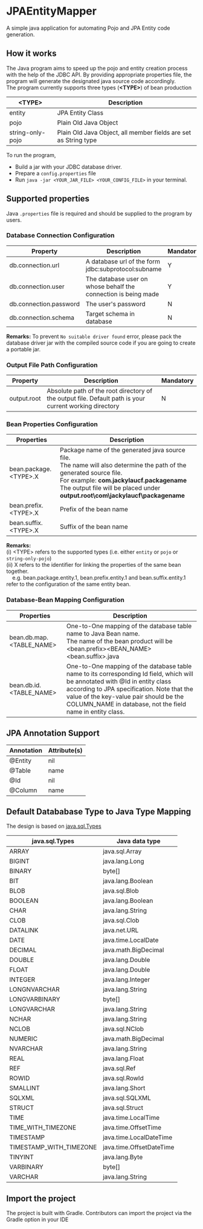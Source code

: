 # JPAEntityMapper
A simple java application for automating Pojo and JPA Entity code generation.

## How it works

The Java program aims to speed up the pojo and entity creation process with the help of the JDBC API. By providing appropriate properties file, the program will generate the designated java source code accordingly.
<br>
The program currently supports three types (<b>\<TYPE\></b>) of bean production

| \<TYPE\> | Description |
| -------- | ----------- |
| entity | JPA Entity Class |
| pojo | Plain Old Java Object |
| string-only-pojo | Plain Old Java Object, all member fields are set as String type |

To run the program, 
<br>

 + Build a jar with your JDBC database driver.
 + Prepare a `config.properties` file 
 + Run `java -jar <YOUR_JAR_FILE> <YOUR_CONFIG_FILE>` in your terminal.

## Supported properties
Java `.properties` file is required and should be supplied to the program by users.

### Database Connection Configuration
| Property | Description | Mandatory |
| -------- | ----------- | --------- |
| db.connection.url | A database url of the form jdbc:subprotocol:subname | Y |
| db.connection.user | The database user on whose behalf the connection is being made | Y | 
| db.connection.password | The user's password | N |
| db.connection.schema | Target schema in database | N |

<b>Remarks:</b> To prevent `No suitable driver found` error, please pack the database driver jar with the compiled source code if you are going to create a portable jar.

### Output File Path Configuration
| Property | Description | Mandatory |
| -------- | ----------- | --------- |
| output.root | Absolute path of the root directory of the output file. Default path is your current working directory | N |


### Bean Properties Configuration
| Properties | Description |
| ---------- | ----------- |
| bean.package.\<TYPE\>.X | Package name of the generated java source file. <br> The name will also determine the path of the generated source file. <br> For example: <b>com.jackylaucf.packagename</b> <br> The output file will be placed under <b>output.root\com\jackylaucf\packagename</b> |
| bean.prefix.\<TYPE\>.X | Prefix of the bean name |
| bean.suffix.\<TYPE\>.X | Suffix of the bean name |

<b>Remarks: </b> 
<br> (i) \<TYPE\> refers to the supported types (i.e. either `entity` or `pojo` or `string-only-pojo`)
<br> (ii) X refers to the identifier for linking the properties of the same bean together.
<br>&nbsp;&nbsp;&nbsp;  e.g. bean.package.entity.1, bean.prefix.entity.1 and bean.suffix.entity.1 refer to the configuration of the same entity bean. 

### Database-Bean Mapping Configuration
| Properties | Description |
| ---------- | ----------- |
| bean.db.map.\<TABLE_NAME\> | One-to-One mapping of the database table name to Java Bean name. <br> The name of the bean product will be \<bean.prefix\>\<BEAN_NAME\>\<bean.suffix\>.java
| bean.db.id.\<TABLE_NAME\> | One-to-One mapping of the database table name to its corresponding Id field, which will be annotated with @Id in entity class according to JPA specification. Note that the value of the key-value pair should be the COLUMN_NAME in database, not the field name in entity class. |

## JPA Annotation Support
| Annotation | Attribute(s) |
| ---------- | ------------ |
| @Entity | nil |
| @Table | name |
| @Id | nil |
| @Column | name |

## Default Datababase Type to Java Type Mapping
The design is based on <a href="https://docs.oracle.com/javase/8/docs/api/java/sql/Types.html">java.sql.Types</href></a>
<br>

| java.sql.Types | Java data type |
| -------------- | -------------- |
| ARRAY | java.sql.Array |
| BIGINT | java.lang.Long |
| BINARY | byte[] |
| BIT | java.lang.Boolean |
| BLOB | java.sql.Blob |
| BOOLEAN | java.lang.Boolean |
| CHAR | java.lang.String |
| CLOB | java.sql.Clob |
| DATALINK | java.net.URL |
| DATE | java.time.LocalDate |
| DECIMAL | java.math.BigDecimal |
| DOUBLE | java.lang.Double |
| FLOAT | java.lang.Double |
| INTEGER | java.lang.Integer |
| LONGNVARCHAR | java.lang.String |
| LONGVARBINARY | byte[] |
| LONGVARCHAR | java.lang.String |
| NCHAR | java.lang.String |
| NCLOB | java.sql.NClob |
| NUMERIC | java.math.BigDecimal |
| NVARCHAR | java.lang.String |
| REAL | java.lang.Float |
| REF | java.sql.Ref |
| ROWID | java.sql.RowId |
| SMALLINT | java.lang.Short |
| SQLXML | java.sql.SQLXML |
| STRUCT | java.sql.Struct |
| TIME | java.time.LocalTime |
| TIME_WITH_TIMEZONE | java.time.OffsetTime |
| TIMESTAMP | java.time.LocalDateTime |
| TIMESTAMP_WITH_TIMEZONE | java.time.OffsetDateTime |
| TINYINT | java.lang.Byte |
| VARBINARY | byte[] |
| VARCHAR | java.lang.String |

## Import the project
The project is built with Gradle. Contributors can import the project via the Gradle option in your IDE



